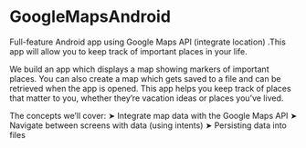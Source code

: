 # GoogleMapsAndroid

Full-feature Android app using Google Maps API (integrate location) .This app will allow you to keep track of important places in your life.

We build an app which displays a map showing markers of important places. You can also create a map which gets saved to a file and can be retrieved when the app is opened. This app helps you keep track of places that matter to you, whether they’re vacation ideas or places you’ve lived.

The concepts we’ll cover: 
➤ Integrate map data with the Google Maps API 
➤ Navigate between screens with data (using intents)
➤ Persisting data into files
